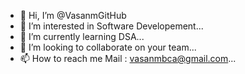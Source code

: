 - 👋 Hi, I’m @VasanmGitHub
- 👀 I’m interested in Software Developement...
- 🌱 I’m currently learning DSA...
- 💞️ I’m looking to collaborate on your team...
- 📫 How to reach me Mail : vasanmbca@gmail.com...


<!---
VasanmGitHub/VasanmGitHub is a ✨ special ✨ repository because its `README.md` (this file) appears on your GitHub profile.
You can click the Preview link to take a look at your changes.
--->
